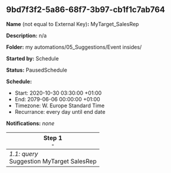 ## 9bd7f3f2-5a86-68f7-3b97-cb1f1c7ab764

**Name** (not equal to External Key)**:** MyTarget_SalesRep

**Description:** n/a

**Folder:** my automations/05_Suggestions/Event insides/

**Started by:** Schedule

**Status:** PausedSchedule

**Schedule:**

* Start: 2020-10-30 03:30:00 +01:00
* End: 2079-06-06 00:00:00 +01:00
* Timezone: W. Europe Standard Time
* Recurrance: every day until end date

**Notifications:** _none_


| Step 1<br>_<small>-</small>_ |
| --- |
| _1.1: query_<br>Suggestion MyTarget SalesRep |
